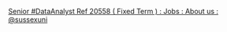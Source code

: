[Senior #DataAnalyst Ref 20558 ( Fixed Term ) : Jobs : About us : @sussexuni](https://qi.tc/qi/113221)